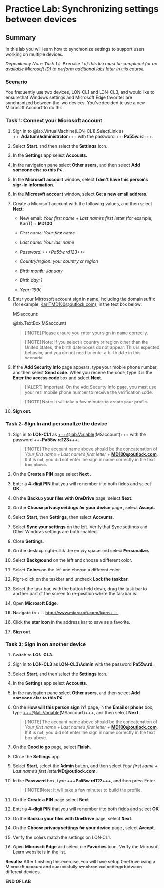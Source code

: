# Practice Lab: Synchronizing settings between devices

## Summary

In this lab you will learn how to synchronize settings to support users working
on multiple devices.


*Dependency Note: Task 1 in Exercise 1 of this lab must be completed (or an
available Microsoft ID) to perform additional labs later in this course.*

### Scenario

You frequently use two devices, LON-CL1 and LON-CL3, and would like to ensure
that Windows settings and Microsoft Edge favorites are synchronized between the
two devices. You've decided to use a new Microsoft Account to do this.


### Task 1: Connect your Microsoft account

1.  Sign in to @lab.VirtualMachine(LON-CL1).SelectLink as +++**Adatum\\Administrator**+++ with the password
    +++**Pa55w.rd**+++.

2.  Select **Start**, and then select the **Settings** icon.

3.  In the **Settings** app select **Accounts.**

4.  In the navigation pane select **Other users,** and then select **Add someone
    else to this PC.**

5.  In the **Microsoft account** window, select **I don't have this person's
    sign-in information**.

6.  In the **Microsoft account** window, select **Get a new email address**.

7.  Create a Microsoft account with the following values, and then select
    **Next**:

    -   New email: *Your first name* + *Last name’s first letter* (for example,
        KariT) + **MD100**

    -   *First name: Your first name*

    -   *Last name: Your last name*

    -   *Password: +++Pa55w.rd123+++*

    -   *Country/region: your country or region*

    -   *Birth month: January*

    -   *Birth day: 1*

    -   *Year: 1990*

1. Enter your Microsoft account sign in name, including the domain suffix (for example, KariTMD100@outlook.com), in the text box below:
 
    MS account:

    @lab.TextBox(MSaccount)

    >[!NOTE] Please ensure you enter your sign in name correctly.

    >[!NOTE] Note: If you select a country or region other than the United States, the
birth date boxes do not appear. This is expected behavior, and you do not
need to enter a birth date in this scenario.
    

1.  If the **Add Security Info** page appears, type your mobile phone number,
and then select **Send code**. When you receive the code, type it in the
**Enter the access code** box and select **Next**.

    >[!ALERT] Important: On the Add Security Info page, you must use your real mobile phone
number to receive the verification code.

    >[!NOTE] Note: It will take a few minutes to create your profile.

1.  **Sign out.**

   

### Task 2: Sign in and personalize the device

1.  Sign in to **LON-CL1** as +++@lab.Variable(MSaccount)+++ with the password +++**Pa55w.rd123**+++.

    >[!NOTE] The account name above should be the concatenation of  *Your first name* + *Last name’s first
letter* + **MD100@outlook.com**. If it is not, you did not enter the sign in name correctly in the text box above.

2.  On the **Create a PIN** page select **Next .**

3.  Enter a **4-digit PIN** that you will remember into both fields and select
    **OK.**

4.  On the **Backup your files with OneDrive** page, select **Next**.

5.  On the **Choose privacy settings for your device** page , select **Accept**.

6.  Select **Start**, then **Settings**, then select **Accounts**.

7.  Select **Sync your settings** on the left. Verify that Sync settings and
Other Windows settings are both enabled.

8.  Close **Settings**.

9.  On the desktop right-click the empty space and select **Personalize.**

10. Select **Background** on the left and choose a different color.

11. Select **Colors** on the left and choose a different color.

12. Right-click on the taskbar and uncheck **Lock the taskbar.**

13. Select the task bar, with the button held down, drag the task bar to another
part of the screen to re-position where the taskbar is.

14. Open **Microsoft Edge**.

15. Navigate to +++http://www.microsoft.com/learn+++.

16. Click the **star icon** in the address bar to save as a favorite.

17. **Sign out**.

 

### Task 3: Sign in on another device

1.  Switch to **LON-CL3**.

2.  Sign in to **LON-CL3** as **LON-CL3\\Admin** with the password **Pa55w.rd**.

3.  Select **Start**, and then select the **Settings** icon.

4.  In the **Settings** app select **Accounts**.

5.  In the navigation pane select **Other users**, and then select **Add someone
    else to this PC**.

6.  On the **How will this person sign in?** page, in the **Email or phone**
box, type +++@lab.Variable(MSaccount)+++, and then select **Next**.

    >[!NOTE] The account name above should be the concatenation of  *Your first name* + *Last name’s first
letter* + **MD100@outlook.com**. If it is not, you did not enter the sign in name correctly in the text box above.


7.  On the **Good to go** page, select **Finish**.

8.  Close the **Settings** app.

9.  Select **Start**, select the **Admin** button, and then select *Your first
    name + Last name’s first letter***MD\@outlook.com**.

10. In the **Password** box, type +++**Pa55w.rd123**+++, and then press Enter.

    >[!NOTE]Note: It will take a few minutes to build the profile.

1.  On the **Create a PIN** page select **Next**

2.  Enter a **4-digit PIN** that you will remember into both fields and select
    **OK**

3.  On the **Backup your files with OneDrive** page, select **Next**.

4.  On the **Choose privacy settings for your device** page , select **Accept**.

5.  Verify the colors match the settings on LON-CL1.

6.  Open **Microsoft Edge** and select the **Favorites** icon. Verify the
    Microsoft Learn website is in the list.  
     

**Results:** After finishing this exercise, you will have setup OneDrive using a
Microsoft account and successfully synchronized settings between different
devices.

**END OF LAB**

